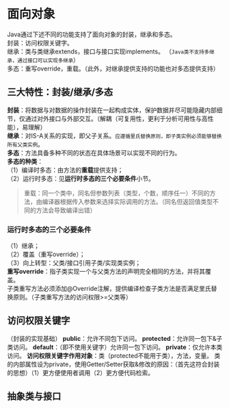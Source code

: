 # 面向对象
Java通过下述不同的功能支持了面向对象的封装，继承和多态。  
封装：访问权限关键字。  
继承：类与类继承extends，接口与接口实现implements。 （`Java类不支持多继承，通过接口可以实现多继承`）   
多态：重写override，重载。（此外，对继承提供支持的功能也对多态提供支持）  
## 三大特性：封装/继承/多态
**封装**：将数据与对数据的操作封装在一起构成实体，保护数据并尽可能隐藏内部细节，仅通过对外接口与外部交互。（解耦（可复用性，更利于分析可用性与高性能），易理解）  
**继承**：对IS-A关系的实现，即父子关系。`应遵循里氏替换原则，即子类实例必须能够替换所有父类实例`。  
**多态**：方法具备多种不同的状态在具体场景可以实现不同的行为。  
**多态的种类**：  
（1）编译时多态：由方法的**重载**提供支持；  
（2）运行时多态：见**运行时多态的三个必要条件**小节。  
>重载：同一个类中，同名但参数列表（类型，个数，顺序任一）不同的方法，由编译器根据传入参数来选择实际调用的方法。（同名但返回值类型不同的方法会导致编译出错）
### 运行时多态的三个必要条件
（1）继承；  
（2）覆盖（重写override）；  
（3）向上转型：父类/接口引用子类/实现类实例；  
**重写override**：指子类实现一个与父类方法的声明完全相同的方法，并将其覆盖。  
子类重写方法必须添加@Override注解，提供编译检查子类方法是否满足里氏替换原则。（子类重写方法的访问权限>=父类等）
## 访问权限关键字
（封装的实现基础）
**public**：允许不同包下访问。
**protected**：允许同一包下&子类访问。
**default**：（即不使用关键字）允许同一包下访问。
**private**：仅允许本类访问。
**访问权限关键字作用对象**：类（protected不能用于类），方法，变量。
类的内部属性设为private，使用Getter/Setter获取&修改的原因：（首先这符合封装的思想）（1）更方便使用者调用（2）更方便代码检索。

## 抽象类与接口
